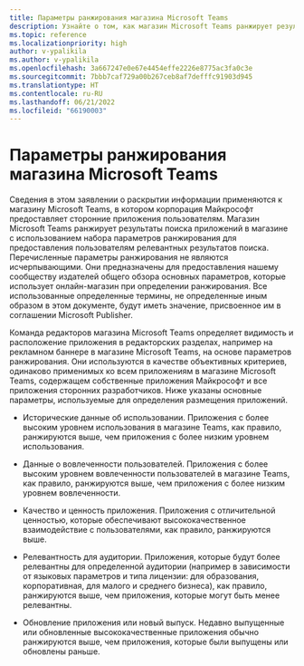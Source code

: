 ```yaml
---
title: Параметры ранжирования магазина Microsoft Teams
description: Узнайте о том, как магазин Microsoft Teams ранжирует результаты поиска приложений в магазине с использованием набора параметров для ранжирования, чтобы предлагать пользователям релевантные результаты поиска.
ms.topic: reference
ms.localizationpriority: high
author: v-ypalikila
ms.author: v-ypalikila
ms.openlocfilehash: 3a667247e0e67e4454effe2226e8775ac3fa0c3e
ms.sourcegitcommit: 7bbb7caf729a00b267ceb8af7defffc91903d945
ms.translationtype: HT
ms.contentlocale: ru-RU
ms.lasthandoff: 06/21/2022
ms.locfileid: "66190003"
---
```

# <a name="microsoft-teams-store-ranking-parameters"></a>Параметры ранжирования магазина Microsoft Teams

Сведения в этом заявлении о раскрытии информации применяются к магазину Microsoft Teams, в котором корпорация Майкрософт предоставляет сторонние приложения пользователям. Магазин Microsoft Teams ранжирует результаты поиска приложений в магазине с использованием набора параметров ранжирования для предоставления пользователям релевантных результатов поиска. Перечисленные параметры ранжирования не являются исчерпывающими. Они предназначены для предоставления нашему сообществу издателей общего обзора основных параметров, которые использует онлайн-магазин при определении ранжирования. Все использованные определенные термины, не определенные иным образом в этом документе, будут иметь значение, присвоенное им в соглашении Microsoft Publisher.

Команда редакторов магазина Microsoft Teams определяет видимость и расположение приложения в редакторских разделах, например на рекламном баннере в магазине Microsoft Teams, на основе параметров ранжирования. Они используются в качестве объективных критериев, одинаково применимых ко всем приложениям в магазине Microsoft Teams, содержащем собственные приложения Майкрософт и все приложения сторонних разработчиков. Ниже указаны основные параметры, используемые для определения размещения приложений.

* Исторические данные об использовании. Приложения с более высоким уровнем использования в магазине Teams, как правило, ранжируются выше, чем приложения с более низким уровнем использования.

* Данные о вовлеченности пользователей. Приложения с более высоким уровнем вовлеченности пользователей в магазине Teams, как правило, ранжируются выше, чем приложения с более низким уровнем вовлеченности.

* Качество и ценность приложения. Приложения с отличительной ценностью, которые обеспечивают высококачественное взаимодействие с пользователями, как правило, ранжируются выше.

* Релевантность для аудитории. Приложения, которые будут более релевантны для определенной аудитории (например в зависимости от языковых параметров и типа лицензии: для образования, корпоративная, для малого и среднего бизнеса), как правило, ранжируются выше, чем приложения, которые могут быть менее релевантны.

* Обновление приложения или новый выпуск. Недавно выпущенные или обновленные высококачественные приложения обычно ранжируются выше, чем приложения, которые были выпущены или обновлены раньше.
